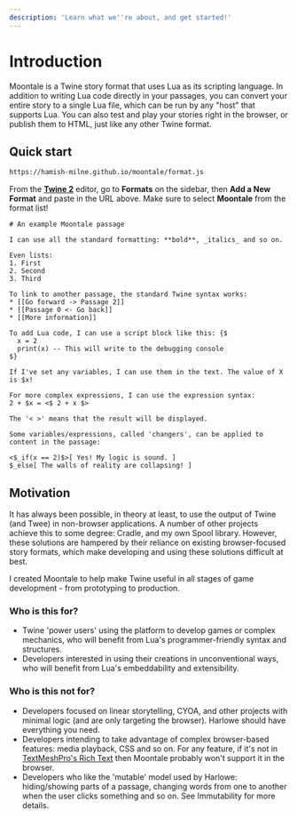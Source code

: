 ```yaml
---
description: 'Learn what we''re about, and get started!'
---
```


# Introduction

Moontale is a Twine story format that uses Lua as its scripting language. In addition to writing Lua code directly in your passages, you can convert your entire story to a single Lua file, which can be run by any "host" that supports Lua. You can also test and play your stories right in the browser, or publish them to HTML, just like any other Twine format.

## Quick start

```bash
https://hamish-milne.github.io/moontale/format.js
```

From the [**Twine 2**](https://twinery.org/2/#!/stories) editor, go to **Formats** on the sidebar, then **Add a New Format** and paste in the URL above. Make sure to select **Moontale** from the format list!

```text
# An example Moontale passage

I can use all the standard formatting: **bold**, _italics_ and so on.

Even lists:
1. First
2. Second
3. Third

To link to another passage, the standard Twine syntax works:
* [[Go forward -> Passage 2]]
* [[Passage 0 <- Go back]]
* [[More information]]

To add Lua code, I can use a script block like this: {$
  x = 2
  print(x) -- This will write to the debugging console
$}

If I've set any variables, I can use them in the text. The value of X is $x!

For more complex expressions, I can use the expression syntax:
2 + $x = <$ 2 + x $>

The '< >' means that the result will be displayed.

Some variables/expressions, called 'changers', can be applied to content in the passage:

<$_if(x == 2)$>[ Yes! My logic is sound. ]
$_else[ The walls of reality are collapsing! ]
```

## Motivation

It has always been possible, in theory at least, to use the output of Twine \(and Twee\) in non-browser applications. A number of other projects achieve this to some degree: Cradle, and my own Spool library. However, these solutions are hampered by their reliance on existing browser-focused story formats, which make developing and using these solutions difficult at best.

I created Moontale to help make Twine useful in all stages of game development - from prototyping to production.

### Who is this for?

* Twine 'power users' using the platform to develop games or complex mechanics, who will benefit from Lua's programmer-friendly syntax and structures.
* Developers interested in using their creations in unconventional ways, who will benefit from Lua's embeddability and extensibility.

### Who is this not for?

* Developers focused on linear storytelling, CYOA, and other projects with minimal logic \(and are only targeting the browser\). Harlowe should have everything you need.
* Developers intending to take advantage of complex browser-based features: media playback, CSS and so on. For any feature, if it's not in [TextMeshPro's Rich Text](http://digitalnativestudios.com/textmeshpro/docs/rich-text/) then Moontale probably won't support it in the browser.
* Developers who like the 'mutable' model used by Harlowe: hiding/showing parts of a passage, changing words from one to another when the user clicks something and so on. See Immutability for more details.

